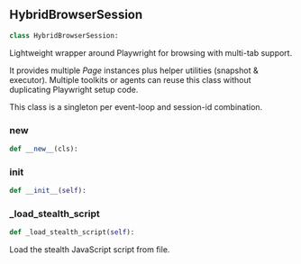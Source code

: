 <a id="camel.toolkits.hybrid_browser_toolkit.browser_session"></a>

<a id="camel.toolkits.hybrid_browser_toolkit.browser_session.HybridBrowserSession"></a>

## HybridBrowserSession

```python
class HybridBrowserSession:
```

Lightweight wrapper around Playwright for
browsing with multi-tab support.

It provides multiple *Page* instances plus helper utilities (snapshot &
executor).  Multiple toolkits or agents can reuse this class without
duplicating Playwright setup code.

This class is a singleton per event-loop and session-id combination.

<a id="camel.toolkits.hybrid_browser_toolkit.browser_session.HybridBrowserSession.__new__"></a>

### __new__

```python
def __new__(cls):
```

<a id="camel.toolkits.hybrid_browser_toolkit.browser_session.HybridBrowserSession.__init__"></a>

### __init__

```python
def __init__(self):
```

<a id="camel.toolkits.hybrid_browser_toolkit.browser_session.HybridBrowserSession._load_stealth_script"></a>

### _load_stealth_script

```python
def _load_stealth_script(self):
```

Load the stealth JavaScript script from file.
